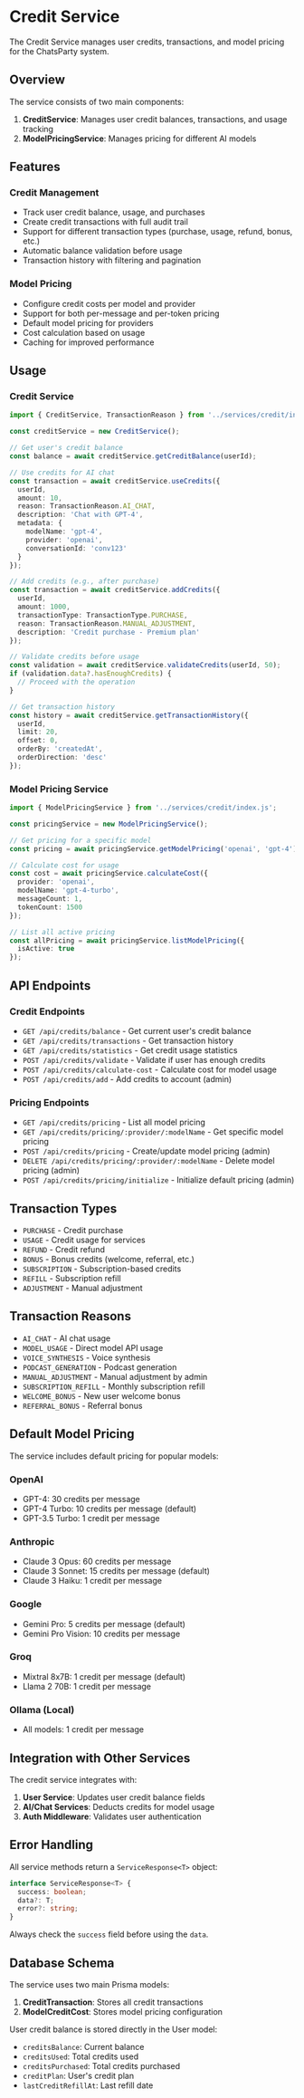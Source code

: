 # Credit Service

The Credit Service manages user credits, transactions, and model pricing for the ChatsParty system.

## Overview

The service consists of two main components:

1. **CreditService**: Manages user credit balances, transactions, and usage tracking
2. **ModelPricingService**: Manages pricing for different AI models

## Features

### Credit Management
- Track user credit balance, usage, and purchases
- Create credit transactions with full audit trail
- Support for different transaction types (purchase, usage, refund, bonus, etc.)
- Automatic balance validation before usage
- Transaction history with filtering and pagination

### Model Pricing
- Configure credit costs per model and provider
- Support for both per-message and per-token pricing
- Default model pricing for providers
- Cost calculation based on usage
- Caching for improved performance

## Usage

### Credit Service

```typescript
import { CreditService, TransactionReason } from '../services/credit/index.js';

const creditService = new CreditService();

// Get user's credit balance
const balance = await creditService.getCreditBalance(userId);

// Use credits for AI chat
const transaction = await creditService.useCredits({
  userId,
  amount: 10,
  reason: TransactionReason.AI_CHAT,
  description: 'Chat with GPT-4',
  metadata: {
    modelName: 'gpt-4',
    provider: 'openai',
    conversationId: 'conv123'
  }
});

// Add credits (e.g., after purchase)
const transaction = await creditService.addCredits({
  userId,
  amount: 1000,
  transactionType: TransactionType.PURCHASE,
  reason: TransactionReason.MANUAL_ADJUSTMENT,
  description: 'Credit purchase - Premium plan'
});

// Validate credits before usage
const validation = await creditService.validateCredits(userId, 50);
if (validation.data?.hasEnoughCredits) {
  // Proceed with the operation
}

// Get transaction history
const history = await creditService.getTransactionHistory({
  userId,
  limit: 20,
  offset: 0,
  orderBy: 'createdAt',
  orderDirection: 'desc'
});
```

### Model Pricing Service

```typescript
import { ModelPricingService } from '../services/credit/index.js';

const pricingService = new ModelPricingService();

// Get pricing for a specific model
const pricing = await pricingService.getModelPricing('openai', 'gpt-4');

// Calculate cost for usage
const cost = await pricingService.calculateCost({
  provider: 'openai',
  modelName: 'gpt-4-turbo',
  messageCount: 1,
  tokenCount: 1500
});

// List all active pricing
const allPricing = await pricingService.listModelPricing({
  isActive: true
});
```

## API Endpoints

### Credit Endpoints

- `GET /api/credits/balance` - Get current user's credit balance
- `GET /api/credits/transactions` - Get transaction history
- `GET /api/credits/statistics` - Get credit usage statistics
- `POST /api/credits/validate` - Validate if user has enough credits
- `POST /api/credits/calculate-cost` - Calculate cost for model usage
- `POST /api/credits/add` - Add credits to account (admin)

### Pricing Endpoints

- `GET /api/credits/pricing` - List all model pricing
- `GET /api/credits/pricing/:provider/:modelName` - Get specific model pricing
- `POST /api/credits/pricing` - Create/update model pricing (admin)
- `DELETE /api/credits/pricing/:provider/:modelName` - Delete model pricing (admin)
- `POST /api/credits/pricing/initialize` - Initialize default pricing (admin)

## Transaction Types

- `PURCHASE` - Credit purchase
- `USAGE` - Credit usage for services
- `REFUND` - Credit refund
- `BONUS` - Bonus credits (welcome, referral, etc.)
- `SUBSCRIPTION` - Subscription-based credits
- `REFILL` - Subscription refill
- `ADJUSTMENT` - Manual adjustment

## Transaction Reasons

- `AI_CHAT` - AI chat usage
- `MODEL_USAGE` - Direct model API usage
- `VOICE_SYNTHESIS` - Voice synthesis
- `PODCAST_GENERATION` - Podcast generation
- `MANUAL_ADJUSTMENT` - Manual adjustment by admin
- `SUBSCRIPTION_REFILL` - Monthly subscription refill
- `WELCOME_BONUS` - New user welcome bonus
- `REFERRAL_BONUS` - Referral bonus

## Default Model Pricing

The service includes default pricing for popular models:

### OpenAI
- GPT-4: 30 credits per message
- GPT-4 Turbo: 10 credits per message (default)
- GPT-3.5 Turbo: 1 credit per message

### Anthropic
- Claude 3 Opus: 60 credits per message
- Claude 3 Sonnet: 15 credits per message (default)
- Claude 3 Haiku: 1 credit per message

### Google
- Gemini Pro: 5 credits per message (default)
- Gemini Pro Vision: 10 credits per message

### Groq
- Mixtral 8x7B: 1 credit per message (default)
- Llama 2 70B: 1 credit per message

### Ollama (Local)
- All models: 1 credit per message

## Integration with Other Services

The credit service integrates with:

1. **User Service**: Updates user credit balance fields
2. **AI/Chat Services**: Deducts credits for model usage
3. **Auth Middleware**: Validates user authentication

## Error Handling

All service methods return a `ServiceResponse<T>` object:

```typescript
interface ServiceResponse<T> {
  success: boolean;
  data?: T;
  error?: string;
}
```

Always check the `success` field before using the `data`.

## Database Schema

The service uses two main Prisma models:

1. **CreditTransaction**: Stores all credit transactions
2. **ModelCreditCost**: Stores model pricing configuration

User credit balance is stored directly in the User model:
- `creditsBalance`: Current balance
- `creditsUsed`: Total credits used
- `creditsPurchased`: Total credits purchased
- `creditPlan`: User's credit plan
- `lastCreditRefillAt`: Last refill date